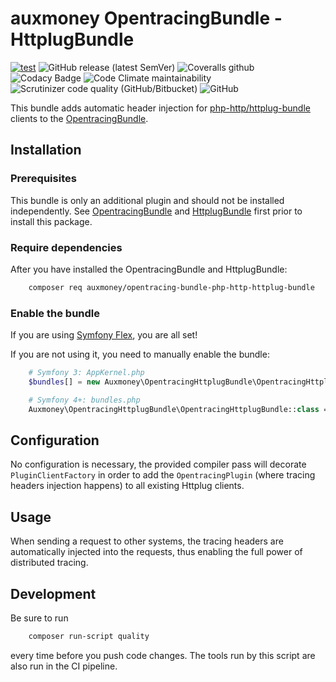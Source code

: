 # auxmoney OpentracingBundle - HttplugBundle

[![test](https://github.com/auxmoney/OpentracingBundle-HttplugBundle/workflows/test/badge.svg)](https://github.com/auxmoney/OpentracingBundle-HttplugBundle/actions?query=workflow%3Atest)
![GitHub release (latest SemVer)](https://img.shields.io/github/v/release/auxmoney/OpentracingBundle-HttplugBundle)
![Coveralls github](https://img.shields.io/coveralls/github/auxmoney/OpentracingBundle-HttplugBundle)
![Codacy Badge](https://app.codacy.com/project/badge/Grade/7c97ba1b79f34f27a3a520a525d95da9)
![Code Climate maintainability](https://img.shields.io/codeclimate/maintainability/auxmoney/OpentracingBundle-HttplugBundle)
![Scrutinizer code quality (GitHub/Bitbucket)](https://img.shields.io/scrutinizer/quality/g/auxmoney/OpentracingBundle-HttplugBundle)
![GitHub](https://img.shields.io/github/license/auxmoney/OpentracingBundle-HttplugBundle)

This bundle adds automatic header injection for [php-http/httplug-bundle](https://github.com/php-http/HttplugBundle) clients to the [OpentracingBundle](https://github.com/auxmoney/OpentracingBundle-core).

## Installation

### Prerequisites

This bundle is only an additional plugin and should not be installed independently. See 
[OpentracingBundle](https://github.com/auxmoney/OpentracingBundle-core#installation) and [HttplugBundle](https://github.com/php-http/HttplugBundle) first prior to install this package.

### Require dependencies

After you have installed the OpentracingBundle and HttplugBundle:

```bash
    composer req auxmoney/opentracing-bundle-php-http-httplug-bundle
```

### Enable the bundle

If you are using [Symfony Flex](https://github.com/symfony/flex), you are all set!

If you are not using it, you need to manually enable the bundle:

```php
    # Symfony 3: AppKernel.php
    $bundles[] = new Auxmoney\OpentracingHttplugBundle\OpentracingHttplugBundle();
```

```php
    # Symfony 4+: bundles.php
    Auxmoney\OpentracingHttplugBundle\OpentracingHttplugBundle::class => ['all' => true],
```

## Configuration

No configuration is necessary, the provided compiler pass will decorate `PluginClientFactory` in order to add the `OpentracingPlugin` (where tracing headers injection happens) to all existing Httplug clients.

## Usage

When sending a request to other systems, the tracing headers are automatically injected into the requests, thus enabling the full power of distributed tracing.

## Development

Be sure to run

```bash
    composer run-script quality
```

every time before you push code changes. The tools run by this script are also run in the CI pipeline.
